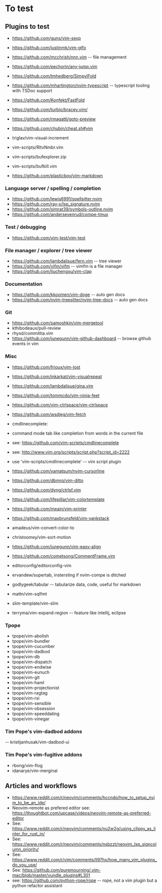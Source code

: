 # To test

## Plugins to test

- https://github.com/guns/vim-sexp
- https://github.com/justinmk/vim-gtfo
- https://github.com/mcchrish/nnn.vim -- file management
- https://github.com/pechorin/any-jump.vim
- https://github.com/tmhedberg/SimpylFold
- https://github.com/mhartington/nvim-typescript -- typescript tooling with TSDoc support

- https://github.com/Konfekt/FastFold

- https://github.com/turbio/bracey.vim/
- https://github.com/rmagatti/goto-preview
- https://github.com/chubin/cheat.sh#vim

- triglav/vim-visual-increment

- vim-scripts/RltvNmbr.vim
- vim-scripts/bufexplorer.zip
- vim-scripts/bufkill.vim
- https://github.com/plasticboy/vim-markdown

### Language server / spelling / completion

- https://github.com/lewis6991/spellsitter.nvim
- https://github.com/ray-x/lsp_signature.nvim
- https://github.com/simrat39/symbols-outline.nvim
- https://github.com/andersevenrud/compe-tmux

### Test / debugging

- https://github.com/vim-test/vim-test

### File manager / explorer / tree viewer

- https://github.com/lambdalisue/fern.vim -- tree viewer
- https://github.com/vifm/vifm -- vimfm is a file manager
- https://github.com/liuchengxu/vim-clap

### Documentation

- https://github.com/kkoomen/vim-doge -- auto gen docs
- https://github.com/nvim-treesitter/nvim-tree-docs -- auto gen docs

### Git

- https://github.com/samoshkin/vim-mergetool
- kthibodeaux/pull-review
- rhysd/committia.vim
- https://github.com/junegunn/vim-github-dashboard -- browse github events in
  vim

### Misc


- https://github.com/frioux/vim-lost

- https://github.com/inkarkat/vim-visualrepeat

- https://github.com/lambdalisue/gina.vim
- https://github.com/tommcdo/vim-ninja-feet
- https://github.com/vim-ctrlspace/vim-ctrlspace
- https://github.com/wsdjeg/vim-fetch

- cmdlinecomplete:
- command mode tab like completion from words in the current file
- see: https://github.com/vim-scripts/cmdlinecomplete
- see: http://www.vim.org/scripts/script.php?script_id=2222
- use 'vim-scripts/cmdlinecomplete' -- vim script plugin

- https://github.com/yamatsum/nvim-cursorline
- https://github.com/dbmrq/vim-ditto
- https://github.com/dyng/ctrlsf.vim
- https://github.com/lifepillar/vim-colortemplate
- https://github.com/meain/vim-printer
- https://github.com/maxbrunsfeld/vim-yankstack
- amadeus/vim-convert-color-to
- christoomey/vim-sort-motion
- https://github.com/junegunn/vim-easy-align
- https://github.com/cometsong/CommentFrame.vim
- editorconfig/editorconfig-vim
- ervandew/supertab, instersting if nvim-compe is ditched
- godlygeek/tabular -- tabularize data, code, useful for markdown
- mattn/vim-sqlfmt
- slim-template/vim-slim
- terryma/vim-expand-region -- feature like intellij, eclipse

### Tpope

- tpope/vim-abolish
- tpope/vim-bundler
- tpope/vim-cucumber
- tpope/vim-dadbod
- tpope/vim-db
- tpope/vim-dispatch
- tpope/vim-endwise
- tpope/vim-eunuch
- tpope/vim-git
- tpope/vim-haml
- tpope/vim-projectionist
- tpope/vim-ragtag
- tpope/vim-rsi
- tpope/vim-sensible
- tpope/vim-obsession
- tpope/vim-speeddating
- tpope/vim-vinegar

### Tim Pope's vim-dadbod addons

-- kristijanhusak/vim-dadbod-ui

### Tim Pope's vim-fugitive addons

- rbong/vim-flog
- idanarye/vim-merginal

## Articles and workflows

- https://www.reddit.com/r/neovim/comments/hccndq/how_to_setup_nvim_to_be_an_ide/
- Neovim-remote as prefered editor see: https://thoughtbot.com/upcase/videos/neovim-remote-as-preferred-editor
- See: https://www.reddit.com/r/neovim/comments/nu2w2g/using_clippy_as_linter_for_rust_in/
- See: https://www.reddit.com/r/neovim/comments/nsbzzt/neovim_lsp_signcolumn_priority/
- See: https://www.reddit.com/r/vim/comments/ll97hx/how_many_vim_plugins_do_you_use/
- See: https://github.com/puremourning/.vim-mac/blob/master/vundle_plugins#L301
- see: https://github.com/python-rope/rope -- rope, not a vim plugin but a python refactor assistant
